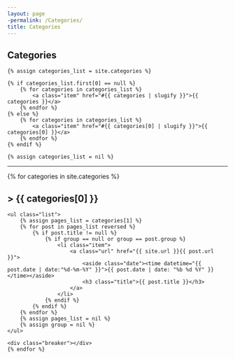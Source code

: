 ```yaml
---
layout: page
-permalink: /Categories/
title: Categories
---
```

<section class="list">
    <h1 class="title">Categories</h1>

    {% assign categories_list = site.categories %}

    {% if categories_list.first[0] == null %}
        {% for categories in categories_list %}
            <a class="item" href="#{{ categories | slugify }}">{{ categories }}</a>
        {% endfor %}
    {% else %}
        {% for categories in categories_list %}
            <a class="item" href="#{{ categories[0] | slugify }}">{{ categories[0] }}</a>
        {% endfor %}
    {% endif %}

    {% assign categories_list = nil %}
</section>

<hr>

<section class="categories-list">
    {% for categories in site.categories  %}
    <h2 class="title" id="{{ categories[0] | slugify }}">> {{ categories[0] }}</h2>

    <ul class="list">
        {% assign pages_list = categories[1] %}
        {% for post in pages_list reversed %}
            {% if post.title != null %}
                {% if group == null or group == post.group %}
                    <li class="item">
                        <a class="url" href="{{ site.url }}{{ post.url }}">
                            <aside class="date"><time datetime="{{ post.date | date:"%d-%m-%Y" }}">{{ post.date | date: "%b %d %Y" }}</time></aside>
                            <h3 class="title">{{ post.title }}</h3>
                        </a>
                    </li>
                {% endif %}
            {% endif %}
        {% endfor %}
        {% assign pages_list = nil %}
        {% assign group = nil %}
    </ul>

    <div class="breaker"></div>
    {% endfor %}
</section>
